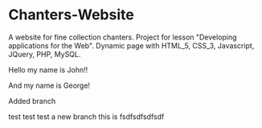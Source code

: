 # Chanters-Website
A website for fine collection chanters. Project for lesson "Developing applications for the Web". Dynamic page with HTML_5, CSS_3, Javascript, JQuery, PHP, MySQL.

Hello my name is John!!

And my name is George!

Added branch

test test test
a new branch this is
fsdfsdfsdfsdf
